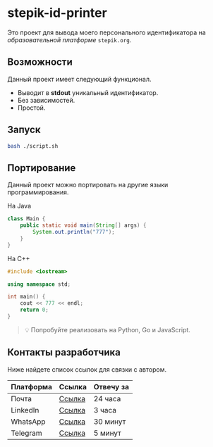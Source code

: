 # stepik-id-printer

Это проект для вывода моего персонального идентификатора на _образовательной платформе_ `stepik.org`.

## Возможности

Данный проект имеет следующий функционал.

- Выводит в **stdout** уникальный идентификатор.
- Без зависимостей.
- Простой.

## Запуск

```bash
bash ./script.sh
```

## Портирование

Данный проект можно портировать на другие языки программирования.

На Java

```java
class Main {
    public static void main(String[] args) {
        System.out.println("777");
    }
}
```

На C++

```cpp
#include <iostream>

using namespace std;

int main() {
    cout << 777 << endl;
    return 0;
}
```

> 💡 Попробуйте реализовать на Python, Go и JavaScript.

## Контакты разработчика

Ниже найдете список ссылок для связки с автором.

| Платформа | Ссылка              | Отвечу за |
| --------- | ------------------- | --------- |
| Почта     | [Ссылка](test@gmail.com) | 24 часа   |
| LinkedIn  | [Ссылка](test.linked.in) | 3 часа    |
| WhatsApp  | [Ссылка](whats.app/number) | 30 минут  |
| Telegram  | [Ссылка](tg.me/test)     | 5 минут   |